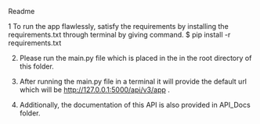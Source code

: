 
Readme

1 To run the app flawlessly, satisfy the requirements by installing the requirements.txt through terminal by giving command. 
	$ pip install -r requirements.txt

2. Please run the main.py file which is placed in the in the root directory of this folder.

3. After running the main.py file in a terminal it will provide the default url which will be http://127.0.0.1:5000/api/v3/app .

4. Additionally, the documentation of this API is also provided in API_Docs folder.










